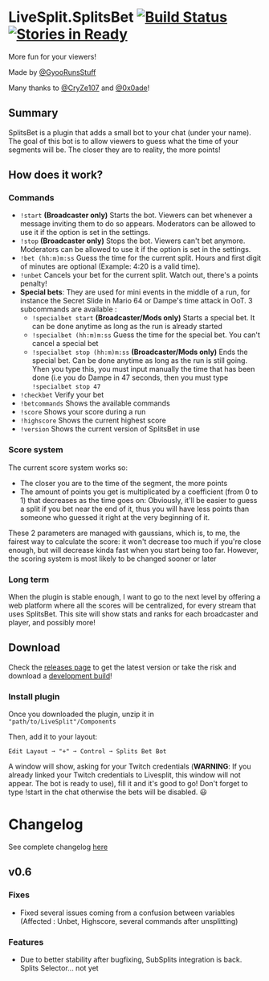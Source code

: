# LiveSplit.SplitsBet [![Build Status](https://travis-ci.org/Gyoo/LiveSplit.SplitsBet.svg?branch=master)](https://travis-ci.org/Gyoo/LiveSplit.SplitsBet) [![Stories in Ready](https://badge.waffle.io/Gyoo/LiveSplit.SplitsBet.png?label=ready&title=Ready)](https://waffle.io/Gyoo/LiveSplit.SplitsBet)

More fun for your viewers!

Made by [@GyooRunsStuff](https://twitter.com/GyooRunsStuff)

Many thanks to [@CryZe107](https://twitter.com/CryZe107) and [@0x0ade](https://twitter.com/0x0ade)!

## Summary

SplitsBet is a plugin that adds a small bot to your chat (under your name). The goal of this bot is to allow viewers to guess what the time of your segments will be.
The closer they are to reality, the more points!

## How does it work?

### Commands

- `!start` __(Broadcaster only)__ Starts the bot. Viewers can bet whenever a message inviting them to do so appears. Moderators can be allowed to use it if the option is set in the settings.
- `!stop` __(Broadcaster only)__ Stops the bot. Viewers can't bet anymore. Moderators can be allowed to use it if the option is set in the settings.
- `!bet (hh:m)m:ss` Guess the time for the current split. Hours and first digit of minutes are optional (Example: 4:20 is a valid time).
- `!unbet` Cancels your bet for the current split. Watch out, there's a points penalty!
- __Special bets__: They are used for mini events in the middle of a run, for instance the Secret Slide in Mario 64 or Dampe's time attack in OoT. 3 subcommands are available :
  - `!specialbet start` __(Broadcaster/Mods only)__ Starts a special bet. It can be done anytime as long as the run is already started
  - `!specialbet (hh:m)m:ss` Guess the time for the special bet. You can't cancel a special bet
  - `!specialbet stop (hh:m)m:ss` __(Broadcaster/Mods only)__ Ends the special bet. Can be done anytime as long as the run is still going. Yhen you type this, you must input manually the time that has been done (i.e you do Dampe in 47 seconds, then you must type `!specialbet stop 47`
- `!checkbet` Verify your bet
- `!betcommands` Shows the available commands
- `!score` Shows your score during a run
- `!highscore` Shows the current highest score
- `!version` Shows the current version of SplitsBet in use

### Score system

The current score system works so:

- The closer you are to the time of the segment, the more points
- The amount of points you get is multiplicated by a coefficient (from 0 to 1) that decreases as the time goes on: Obviously, it'll be easier to guess a split if you bet near the end of it, thus you will have less points than someone who guessed it right at the very beginning of it.

These 2 parameters are managed with gaussians, which is, to me, the fairest way to calculate the score: it won't decrease too much if you're close enough, but will decrease kinda fast when you start being too far.
However, the scoring system is most likely to be changed sooner or later

### Long term

When the plugin is stable enough, I want to go to the next level by offering a web platform where all the scores will be centralized, for every stream that uses SplitsBet. This site will show stats and ranks for each broadcaster
and player, and possibly more!

## Download

Check the [releases page](https://github.com/Gyoo/LiveSplit.SplitsBet/releases) to get the latest version or take the risk and download a [development build](https://fezmod.tk/files/travis/splitsbet/)!

### Install plugin

Once you downloaded the plugin, unzip it in `"path/to/LiveSplit"/Components`

Then, add it to your layout:
```
Edit Layout ➞ "+" ➞ Control ➞ Splits Bet Bot
```
A window will show, asking for your Twitch credentials (__WARNING__: If you already linked your Twitch credentials to Livesplit, this window will not appear. The bot is ready to use), fill it and it's good to go! Don't forget to type !start in the chat otherwise the bets will be disabled. :smiley:

# Changelog

See complete changelog [here](https://gist.github.com/Gyoo/5ea00ea18a26419731fe)

## v0.6

### Fixes

- Fixed several issues coming from a confusion between variables (Affected : Unbet, Highscore, several commands after unsplitting)

### Features

- Due to better stability after bugfixing, SubSplits integration is back. Splits Selector... not yet